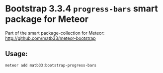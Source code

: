 # Bootstrap 3.3.4 `progress-bars` smart package for Meteor

Part of the smart package-collection for Meteor: http://github.com/matb33/meteor-bootstrap

## Usage:

`meteor add matb33:bootstrap-progress-bars`